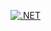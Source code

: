 [![.NET](https://github.com/mssa-pcad15/Team3MortgageCalculator/actions/workflows/dotnet.yml/badge.svg)](https://github.com/mssa-pcad15/Team3MortgageCalculator/actions/workflows/dotnet.yml)

